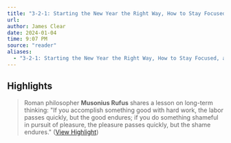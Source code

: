 ```yaml
---
title: "3-2-1: Starting the New Year the Right Way, How to Stay Focused, and a Lesson on Long-Term Thinking"
url:
author: James Clear
date: 2024-01-04
time: 9:07 PM
source: "reader"
aliases:
  - "3-2-1: Starting the New Year the Right Way, How to Stay Focused, and a Lesson on Long-Term Thinking"
---
```

## Highlights
> Roman philosopher **Musonius Rufus** shares a lesson on long-term thinking:
> "If you accomplish something good with hard work, the labor passes quickly, but the good endures; if you do something shameful in pursuit of pleasure, the pleasure passes quickly, but the shame endures." ([View Highlight](https://read.readwise.io/read/01hkb2yv0exsb65jqn8mbwxvzh))